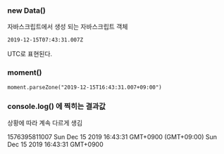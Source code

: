 ### new Data()

자바스크립트에서 생성 되는 자바스크립트 객체

`2019-12-15T07:43:31.007Z`

UTC로 표현된다.

### moment()

`moment.parseZone("2019-12-15T16:43:31.007+09:00")`

### console.log() 에 찍히는 결과값

상황에 따라 계속 다르게 생김

1576395811007
Sun Dec 15 2019 16:43:31 GMT+0900 (GMT+09:00)
Sun Dec 15 2019 16:43:31 GMT+0900